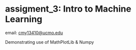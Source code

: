 # assigment_3: Intro to Machine Learning 

email: cmy13410@ucmo.edu

Demonstrating use of MathPlotLib & Numpy 
